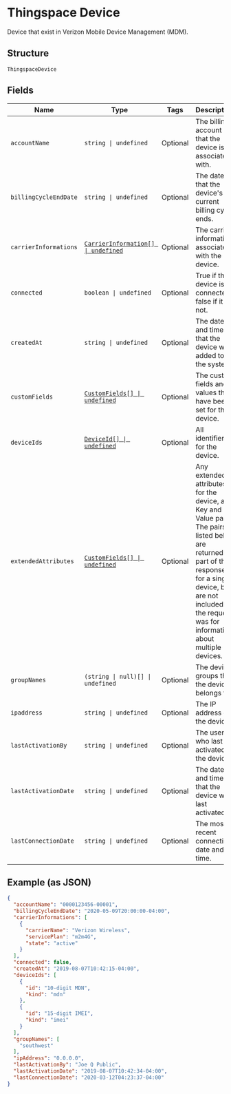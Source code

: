 
# Thingspace Device

Device that exist in Verizon Mobile Device Management (MDM).

## Structure

`ThingspaceDevice`

## Fields

| Name | Type | Tags | Description |
|  --- | --- | --- | --- |
| `accountName` | `string \| undefined` | Optional | The billing account that the device is associated with. |
| `billingCycleEndDate` | `string \| undefined` | Optional | The date that the device's current billing cycle ends. |
| `carrierInformations` | [`CarrierInformation[] \| undefined`](../../doc/models/carrier-information.md) | Optional | The carrier information associated with the device. |
| `connected` | `boolean \| undefined` | Optional | True if the device is connected; false if it is not. |
| `createdAt` | `string \| undefined` | Optional | The date and time that the device was added to the system. |
| `customFields` | [`CustomFields[] \| undefined`](../../doc/models/custom-fields.md) | Optional | The custom fields and values that have been set for the device. |
| `deviceIds` | [`DeviceId[] \| undefined`](../../doc/models/device-id.md) | Optional | All identifiers for the device. |
| `extendedAttributes` | [`CustomFields[] \| undefined`](../../doc/models/custom-fields.md) | Optional | Any extended attributes for the device, as Key and Value pairs. The pairs listed below are returned as part of the response for a single device, but are not included if the request was for information about multiple devices. |
| `groupNames` | `(string \| null)[] \| undefined` | Optional | The device groups that the device belongs to. |
| `ipaddress` | `string \| undefined` | Optional | The IP address of the device. |
| `lastActivationBy` | `string \| undefined` | Optional | The user who last activated the device. |
| `lastActivationDate` | `string \| undefined` | Optional | The date and time that the device was last activated. |
| `lastConnectionDate` | `string \| undefined` | Optional | The most recent connection date and time. |

## Example (as JSON)

```json
{
  "accountName": "0000123456-00001",
  "billingCycleEndDate": "2020-05-09T20:00:00-04:00",
  "carrierInformations": [
    {
      "carrierName": "Verizon Wireless",
      "servicePlan": "m2m4G",
      "state": "active"
    }
  ],
  "connected": false,
  "createdAt": "2019-08-07T10:42:15-04:00",
  "deviceIds": [
    {
      "id": "10-digit MDN",
      "kind": "mdn"
    },
    {
      "id": "15-digit IMEI",
      "kind": "imei"
    }
  ],
  "groupNames": [
    "southwest"
  ],
  "ipAddress": "0.0.0.0",
  "lastActivationBy": "Joe Q Public",
  "lastActivationDate": "2019-08-07T10:42:34-04:00",
  "lastConnectionDate": "2020-03-12T04:23:37-04:00"
}
```

